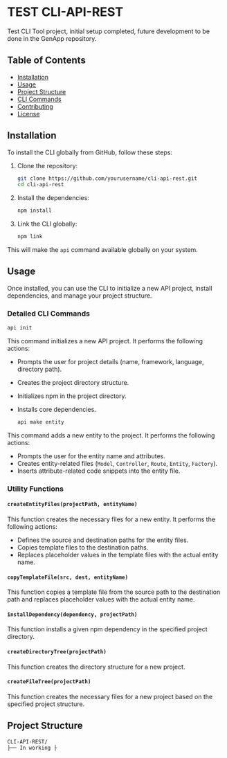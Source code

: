 # TEST CLI-API-REST

Test CLI Tool project, initial setup completed, future development to be done in the GenApp repository.

## Table of Contents

- [Installation](#installation)
- [Usage](#usage)
- [Project Structure](#project-structure)
- [CLI Commands](#cli-commands)
- [Contributing](#contributing)
- [License](#license)

## Installation

To install the CLI globally from GitHub, follow these steps:

1. Clone the repository:

    ```bash
    git clone https://github.com/yourusername/cli-api-rest.git
    cd cli-api-rest
    ```

2. Install the dependencies:

    ```bash
    npm install
    ```

3. Link the CLI globally:

    ```bash
    npm link
    ```

This will make the `api` command available globally on your system.

## Usage

Once installed, you can use the CLI to initialize a new API project, install dependencies, and manage your project structure.

### Detailed CLI Commands

  ```bash
  api init
  ```

This command initializes a new API project. It performs the following actions:

- Prompts the user for project details (name, framework, language, directory path).
- Creates the project directory structure.
- Initializes npm in the project directory.
- Installs core dependencies.

  ```bash
  api make entity
  ```

This command adds a new entity to the project. It performs the following actions:

- Prompts the user for the entity name and attributes.
- Creates entity-related files (`Model`, `Controller`, `Route`, `Entity`, `Factory`).
- Inserts attribute-related code snippets into the entity file.

### Utility Functions

#### `createEntityFiles(projectPath, entityName)`

This function creates the necessary files for a new entity. It performs the following actions:

- Defines the source and destination paths for the entity files.
- Copies template files to the destination paths.
- Replaces placeholder values in the template files with the actual entity name.

#### `copyTemplateFile(src, dest, entityName)`

This function copies a template file from the source path to the destination path and replaces placeholder values with the actual entity name.

#### `installDependency(dependency, projectPath)`

This function installs a given npm dependency in the specified project directory.

#### `createDirectoryTree(projectPath)`

This function creates the directory structure for a new project.

#### `createFileTree(projectPath)`

This function creates the necessary files for a new project based on the specified project structure.


## Project Structure

```plaintext
CLI-API-REST/
├── In working ├
